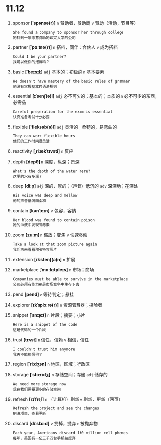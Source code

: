 # 11.12

1. sponsor **[ˈspɒnsə(r)]** `n` 赞助者，赞助商 `v` 赞助（活动，节目等）

   ```
   She found a company to sponsor her through college
   她找到一家愿意资助她读完大学的公司
   ```

2. partner **[ˈpɑːtnə(r)]** `n` 搭档，同伴；合伙人 `v` 成为搭档

   ```
   Could I be your partner?
   我可以做你的搭档吗？
   ```

3. basic **[ˈbeɪsɪk]** `adj` 基本的；初级的 `n` 基本要素

   ```
   He doesn't have mastery of the basic rules of grammar
   他没有掌握基本的语法规则
   ```

4. essential **[ɪˈsenʃ(ə)l]** `adj` 必不可少的；基本的；本质的 `n` 必不可少的东西，必需品

   ```
   Careful preparation for the exam is essential
   认真准备考试十分必要
   ```

5. flexible **[ˈfleksəb(ə)l]** `adj` 灵活的；柔韧的，易弯曲的

   ```
   They can work flexible hours
   他们的工作时间很灵活
   ```

6. reactivity **[ˌriːækˈtɪvəti]** `n` 反应

7. depth **[depθ]** `n` 深度，纵深；景深

   ```
   What's the depth of the water here?
   这里的水有多深？
   ```

8. deep **[diːp]** `adj` 深的，厚的；（声音）低沉的 `adv` 深深地；在深处

   ```
   His voice was deep and mellow
   他的声音低沉而柔和
   ```

9. contain **[kənˈteɪn]** `v` 包容，容纳

   ```
   Her blood was found to contain poison
   她的血液中发现有毒素
   ```

10. zoom **[zuːm]** `n` 缩放；变焦 `v` 快速移动

    ```
    Take a look at that zoom picture again
    我们再来看看那张特写照片
    ```

11. extension **[ɪkˈstenʃ(ə)n]** `n` 扩展

12. marketplace **[ˈmɑːkɪtpleɪs]** `n` 市场；商场

    ```
    Companies must be able to survive in the marketplace
    公司必须有能力在是市场竞争中生存下去
    ```

13. pend **[pend]** `v` 等待判定；悬挂

14. explorer **[ɪkˈsplɔːrə(r)]** `n` 资源管理器；探险者

15. snippet **[ˈsnɪpɪt]** `n` 片段；摘要；小片

    ```
    Here is a snippet of the code
    这是代码的一个片段
    ```

16. trust **[trʌst]** `n` 信任，信赖 `v` 相信，信任

    ```
    I couldn't trust him anymore
    我再不能相信他了
    ```

17. region **[ˈriːdʒən]** `n` 地区，区域；行政区

18. storage **[ˈstɔːrɪdʒ]** `n` 存储空间；存储 `adj` 储存的

    ```
    We need more storage now
    现在我们需要更多的存储空间
    ```

19. refresh **[rɪˈfreʃ]** `n` （计算机）刷新 `v` 刷新，更新（网页）

    ```
    Refresh the project and see the changes
    刷洗项目，查看更新
    ```

20. discard **[dɪˈskɑːd]** `v` 扔掉，抛弃 `n` 被抛弃物

    ```
    Each year, Americans discard 130 million cell phones
    每年，美国有一亿三千万台手机被废弃
    ```
